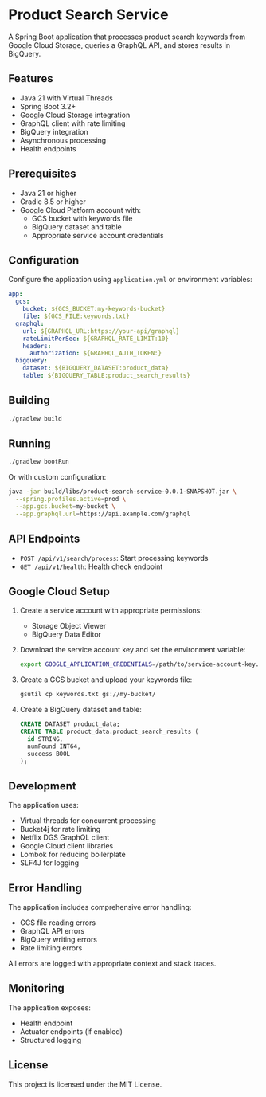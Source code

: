 # Product Search Service

A Spring Boot application that processes product search keywords from Google Cloud Storage, queries a GraphQL API, and stores results in BigQuery.

## Features

- Java 21 with Virtual Threads
- Spring Boot 3.2+
- Google Cloud Storage integration
- GraphQL client with rate limiting
- BigQuery integration
- Asynchronous processing
- Health endpoints

## Prerequisites

- Java 21 or higher
- Gradle 8.5 or higher
- Google Cloud Platform account with:
  - GCS bucket with keywords file
  - BigQuery dataset and table
  - Appropriate service account credentials

## Configuration

Configure the application using `application.yml` or environment variables:

```yaml
app:
  gcs:
    bucket: ${GCS_BUCKET:my-keywords-bucket}
    file: ${GCS_FILE:keywords.txt}
  graphql:
    url: ${GRAPHQL_URL:https://your-api/graphql}
    rateLimitPerSec: ${GRAPHQL_RATE_LIMIT:10}
    headers:
      authorization: ${GRAPHQL_AUTH_TOKEN:}
  bigquery:
    dataset: ${BIGQUERY_DATASET:product_data}
    table: ${BIGQUERY_TABLE:product_search_results}
```

## Building

```bash
./gradlew build
```

## Running

```bash
./gradlew bootRun
```

Or with custom configuration:

```bash
java -jar build/libs/product-search-service-0.0.1-SNAPSHOT.jar \
  --spring.profiles.active=prod \
  --app.gcs.bucket=my-bucket \
  --app.graphql.url=https://api.example.com/graphql
```

## API Endpoints

- `POST /api/v1/search/process`: Start processing keywords
- `GET /api/v1/health`: Health check endpoint

## Google Cloud Setup

1. Create a service account with appropriate permissions:
   - Storage Object Viewer
   - BigQuery Data Editor

2. Download the service account key and set the environment variable:
   ```bash
   export GOOGLE_APPLICATION_CREDENTIALS=/path/to/service-account-key.json
   ```

3. Create a GCS bucket and upload your keywords file:
   ```bash
   gsutil cp keywords.txt gs://my-bucket/
   ```

4. Create a BigQuery dataset and table:
   ```sql
   CREATE DATASET product_data;
   CREATE TABLE product_data.product_search_results (
     id STRING,
     numFound INT64,
     success BOOL
   );
   ```

## Development

The application uses:
- Virtual threads for concurrent processing
- Bucket4j for rate limiting
- Netflix DGS GraphQL client
- Google Cloud client libraries
- Lombok for reducing boilerplate
- SLF4J for logging

## Error Handling

The application includes comprehensive error handling:
- GCS file reading errors
- GraphQL API errors
- BigQuery writing errors
- Rate limiting errors

All errors are logged with appropriate context and stack traces.

## Monitoring

The application exposes:
- Health endpoint
- Actuator endpoints (if enabled)
- Structured logging

## License

This project is licensed under the MIT License. 